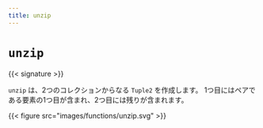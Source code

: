 ```yaml
---
title: unzip
---
```


# `unzip`

{{< signature >}}

`unzip` は、2つのコレクションからなる `Tuple2` を作成します。
1つ目にはペアである要素の1つ目が含まれ、2つ目には残りが含まれます。

{{< figure src="images/functions/unzip.svg" >}}
